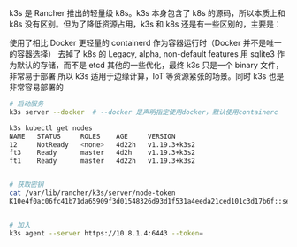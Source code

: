 k3s 是 Rancher 推出的轻量级 k8s。k3s 本身包含了 k8s 的源码，所以本质上和 k8s 没有区别。但为了降低资源占用，k3s 和 k8s 还是有一些区别的，主要是：

使用了相比 Docker 更轻量的 containerd 作为容器运行时（Docker 并不是唯一的容器选择）
去掉了 k8s 的 Legacy, alpha, non-default features
用 sqlite3 作为默认的存储，而不是 etcd
其他的一些优化，最终 k3s 只是一个 binary 文件，非常易于部署
所以 k3s 适用于边缘计算，IoT 等资源紧张的场景。同时 k3s 也是非常容易部署的

``` sh
# 启动服务
k3s server --docker  # --docker 是声明指定使用docker，默认使用containerc

k3s kubectl get nodes
NAME   STATUS     ROLES    AGE     VERSION
12     NotReady   <none>   4d22h   v1.19.3+k3s2
ft3    Ready      master   4d2h    v1.19.3+k3s2
ft1    Ready      master   4d22h   v1.19.3+k3s2


# 获取密钥
cat /var/lib/rancher/k3s/server/node-token
K10e4f0ac06fc41b71da65909f3d01548326d93d1f531a4eeda21ced101c3d17b6f::server:57874bb74bd1c201e0111a7e2bac6543


# 加入
k3s agent --server https://10.8.1.4:6443 --token=

```

